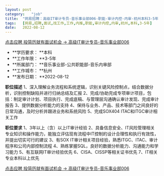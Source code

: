 ```yaml
---
layout:	post
category:	"job"
title:	"网易招聘：高级IT审计专员-音乐事业部006-职能-审计内控-内审-杭州本科3-5年"
tags:	[网易,招聘,面试,找工作,工作,内推,职能,审计内控,内审,杭州,本科,3-5年]
date:	2022-08-12
---
```


[点击应聘 投简历就有面试机会 -> 高级IT审计专员-音乐事业部006](http://mobile.bole.netease.com/bole/boleDetail?id=42319&employeeId=346f03c3cda5f04c&key=all)



- **学历要求： **本科
- **工作年限： **3-5年
- **所属部门： **音乐事业部-公共职能部-音乐内审部
- **工作城市： **杭州
- **发布日期： **2022-08-12



**职位描述**
1、深入理解业务流程和系统逻辑，识别关键风险控制点，结合数据分析，识别控制缺陷并进行归纳总结及汇报
2、完成/协助完成专项审计项目，包括：制定审计计划、项目执行、完成底稿、与管理层沟通确认审计发现、完成审计报告
3、提供数据分析能力的支持
4、保持与业务、产品、技术等部门之间良好的日常沟通，及时分析并跟进业务和系统风险
5、完成SOX404 ITAC和ITGC审计相关工作



**职位要求**
1、3年以上（含）以上IT审计经验
2、具备信息安全、IT风险管理相关专业知识和操作能力，能独立评估现有流程中IT控制的设计合理性和执行有效性，并提出切实可行的建议
3、有SOX IT审计相关项目经验，熟悉ITGC、ITAC、审计程序和公司内部控制流程
4、熟练掌握SQL，良好的数据分析能力、沟通能力和学习能力
5、有互联网IT审计经验优先
6、CISA、CISSP等相关证书优先
7、IT相关专业本科以上优先



[点击应聘 投简历就有面试机会 -> 高级IT审计专员-音乐事业部006](http://mobile.bole.netease.com/bole/boleDetail?id=42319&employeeId=346f03c3cda5f04c&key=all)